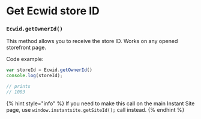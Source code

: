 # Get Ecwid store ID

### `Ecwid.getOwnerId()`

This method allows you to receive the store ID. Works on any opened storefront page.

Code example:

```javascript
var storeId = Ecwid.getOwnerId()
console.log(storeId);

// prints
// 1003
```

{% hint style="info" %}
If you need to make this call on the main Instant Site page, use `window.instantsite.getSiteId();` call instead.
{% endhint %}
